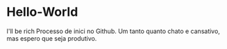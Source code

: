 # Hello-World
I'll be rich
Processo de inici no  Github. Um tanto quanto chato e cansativo, mas espero que seja produtivo. 
